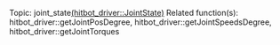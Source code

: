 

Topic: joint_state[(hitbot_driver::JointState)](msg/JointState.msg)
Related function(s): hitbot_driver::getJointPosDegree, hitbot_driver::getJointSpeedsDegree, hitbot_driver::getJointTorques
